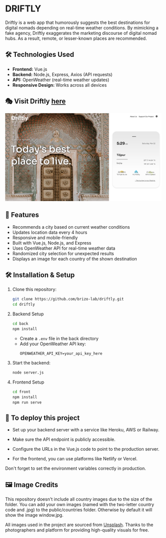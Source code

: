 # DRIFTLY

Driftly is a web app that humorously suggests the best destinations for digital nomads depending on real-time weather conditions. By mimicking a fake agency, Driftly exaggerates the marketing discourse of digital nomad hubs. As a result, remote, or lesser-known places are recommended.

## 🛠️ Technologies Used

- **Frontend:** Vue.js
- **Backend:** Node.js, Express, Axios (API requests)
- **API:** OpenWeather (real-time weather updates)
- **Responsive Design:** Works across all devices

## 🎭 Visit Driftly [here](https://www.driftly.com)

![Alt text](screenshot2.png)

## 🚀 Features

- Recommends a city based on current weather conditions
- Updates location data every 4 hours
- Responsive and mobile-friendly
- Built with Vue.js, Node.js, and Express
- Uses OpenWeather API for real-time weather data
- Randomized city selection for unexpected results
- Displays an image for each country of the shown destination

## 🛠 Installation & Setup

1. Clone this repository:
   ```sh
   git clone https://github.com/brizo-lab/driftly.git
   cd driftly
   ```
2. Backend Setup
   ```sh
   cd back
   npm install
   ```

   - Create a `.env` file in the back directory
   - Add your OpenWeather API key:
     ```
     OPENWEATHER_API_KEY=your_api_key_here
     ```
4. Start the backend:
   ```sh
   node server.js
   ```
5. Frontend Setup
   ```sh
   cd front
   npm install
   npm run serve
   ```

## 🎉 To deploy this project

   - Set up your backend server with a service like Heroku, AWS or Railway.

   - Make sure the API endpoint is publicly accessible.

   - Configure the URLs in the Vue.js code to point to the production server.

   - For the frontend, you can use platforms like Netlify or Vercel.

Don't forget to set the environment variables correctly in production.

## 🖼️ Image Credits

This repository doesn't include all country images due to the size of the folder. You can add your own images (named with the two-letter country code and .jpg) to the public/countries folder. Otherwise by default it will show the image window.jpg.

All images used in the project are sourced from [Unsplash](https://unsplash.com). Thanks to the photographers and platform for providing high-quality visuals for free.


